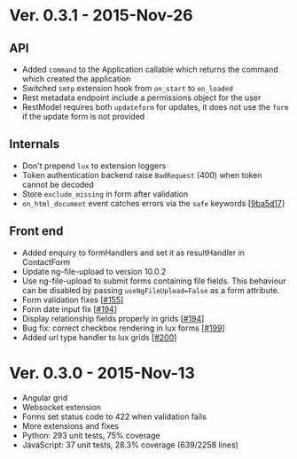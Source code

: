 # Ver. 0.3.1 - 2015-Nov-26


## API

* Added ``command`` to the Application callable which returns the command which
  created the application
* Switched ``smtp`` extension hook from ``on_start`` to ``on_loaded``
* Rest metadata endpoint include a permissions object for the user
* RestModel requires both ``updateform`` for updates, it does not use the ``form`` if the update form is not provided

## Internals

* Don't prepend ``lux`` to extension loggers
* Token authentication backend raise ``BadRequest`` (400) when token cannot be decoded
* Store ``exclude_missing`` in form after validation
* ``on_html_document`` event catches errors via the ``safe`` keywords [[9ba5d17](https://github.com/quantmind/lux/commit/af9193d20475588eacbdaf5f629751f6799a76c1)]

## Front end

* Added enquiry to formHandlers and set it as resultHandler in ContactForm
* Update ng-file-upload to version 10.0.2
* Use ng-file-upload to submit forms containing file fields. This behaviour can be disabled by passing ``useNgFileUpload=False`` as a form attribute.
* Form validation fixes [[#155](https://github.com/quantmind/lux/pull/155)]
* Form date input fix [[#194](https://github.com/quantmind/lux/pull/194)]
* Display relationship fields properly in grids [[#194](https://github.com/quantmind/lux/pull/196)]
* Bug fix: correct checkbox rendering in lux forms [[#199](https://github.com/quantmind/lux/pull/199)]
* Added url type handler to lux grids [[#200](https://github.com/quantmind/lux/pull/200)]


Ver. 0.3.0 - 2015-Nov-13
===========================
* Angular grid
* Websocket extension
* Forms set status code to 422 when validation fails
* More extensions and fixes
* Python: 293 unit tests, 75% coverage
* JavaScript: 37 unit tests, 28.3% coverage (639/2258 lines)
